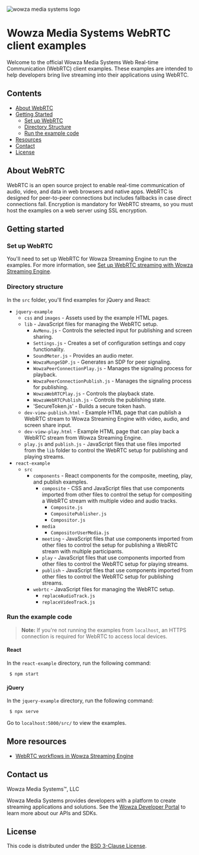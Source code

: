 ![wowza media systems logo](images/wowza-logo.png)
# Wowza Media Systems WebRTC client examples

Welcome to the official Wowza Media Systems Web Real-time Communication (WebRTC) client examples. These examples are intended to help developers bring live streaming into their applications using WebRTC.

## Contents

- [About WebRTC](#about-webrtc)
- [Getting Started](#getting-started)
  - [Set up WebRTC](#set-up-webrtc)
  - [Directory Structure](#directory-structure)
  - [Run the example code](#run-the-example-code)
- [Resources](#more-resources)
- [Contact](#contact-us)
- [License](#license)

## About WebRTC
WebRTC is an open source project to enable real-time communication of audio, video, and data in web browsers and native apps. WebRTC is designed for peer-to-peer connections but includes fallbacks in case direct connections fail. Encryption is mandatory for WebRTC streams, so you must host the examples on a web server using SSL encryption.

## Getting started

### Set up WebRTC
You'll need to set up WebRTC for Wowza Streaming Engine to run the examples. For more information, see [Set up WebRTC streaming with Wowza Streaming Engine](https://www.wowza.com/docs/how-to-use-webrtc-with-wowza-streaming-engine).

### Directory structure

In the `src` folder, you'll find examples for jQuery and React:

- `jquery-example`
    - `css` and `images` - Assets used by the example HTML pages.
    - `lib` - JavaScript files for managing the WebRTC setup.
        - `AvMenu.js` - Controls the selected input for publishing and screen sharing.
        - `Settings.js` - Creates a set of configuration settings and copy functionality.
        - `SoundMeter.js` - Provides an audio meter.
        - `WowzaMungeSDP.js` - Generates an SDP for peer signaling.
        - `WowzaPeerConnectionPlay.js` - Manages the signaling process for playback.
        - `WowzaPeerConnectionPublish.js` - Manages the signaling process for publishing.
        - `WowzaWebRTCPlay.js` - Controls the playback state.
        - `WowzaWebRTCPublish.js` - Controls the publishing state.
        - 'SecureToken.js' - Builds a secure token hash.
    - `dev-view-publish.html` - Example HTML page that can publish a WebRTC stream to Wowza Streaming Engine with video, audio, and screen share input.
    - `dev-view-play.html` - Example HTML page that can play back a WebRTC stream from Wowza Streaming Engine.
    - `play.js` and `publish.js` - JavaScript files that use files imported from the `lib` folder to control the WebRTC setup for publishing and playing streams.
- `react-example`
    - `src`
        - `components` - React components for the composite, meeting, play, and publish examples.
            - `composite` - CSS and JavaScript files that use components imported from other files to control the setup for compositing a WebRTC stream with multiple video and audio tracks.
                - `Composite.js`
                - `CompositePublisher.js`
                - `Compositor.js`
            - `media`
                - `CompositorUserMedia.js`
            - `meeting` - JavaScript files that use components imported from other files to control the setup for publishing a WebRTC stream with multiple participants.
            - `play` -  JavaScript files that use components imported from other files to control the WebRTC setup for playing streams.
            - `publish` - JavaScript files that use components imported from other files to control the WebRTC setup for publishing streams.
        - `webrtc` - JavaScript files for managing the WebRTC setup.
            - `replaceAudioTrack.js`
            - `replaceVideoTrack.js`

### Run the example code

>	**Note:**
>   If you're not running the examples from `localhost`, an HTTPS connection is required for WebRTC to access local devices.

#### React

In the `react-example` directory, run the following command:
```bash
 $ npm start
 ```

#### jQuery

In the `jquery-example` directory, run the following command:
```bash
 $ npx serve
 ```

Go to `localhost:5000/src/` to view the examples.

## More resources

- [WebRTC workflows in Wowza Streaming Engine](https://www.wowza.com/docs/webrtc-workflows-in-wowza-streaming-engine)

## Contact us

Wowza Media Systems™, LLC

Wowza Media Systems provides developers with a platform to create streaming applications and solutions. See the [Wowza Developer Portal](https://www.wowza.com/resources/developers) to learn more about our APIs and SDKs.

## License

This code is distributed under the [BSD 3-Clause License](LICENSE.txt).

